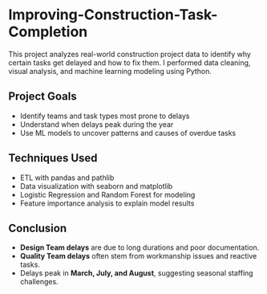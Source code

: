 # Improving-Construction-Task-Completion
This project analyzes real-world construction project data to identify why certain tasks get delayed and how to fix them. I performed data cleaning, visual analysis, and machine learning modeling using Python.
## Project Goals
- Identify teams and task types most prone to delays
- Understand when delays peak during the year
- Use ML models to uncover patterns and causes of overdue tasks

## Techniques Used
- ETL with pandas and pathlib
- Data visualization with seaborn and matplotlib
- Logistic Regression and Random Forest for modeling
- Feature importance analysis to explain model results

## Conclusion

- **Design Team delays** are due to long durations and poor documentation.
- **Quality Team delays** often stem from workmanship issues and reactive tasks.
- Delays peak in **March, July, and August**, suggesting seasonal staffing challenges.
